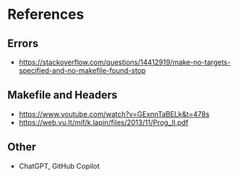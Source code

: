# References
## Errors
- https://stackoverflow.com/questions/14412919/make-no-targets-specified-and-no-makefile-found-stop
## Makefile and Headers
- https://www.youtube.com/watch?v=GExnnTaBELk&t=478s
- https://web.vu.lt/mif/k.lapin/files/2013/11/Prog_II.pdf

## Other
- ChatGPT, GitHub Copilot